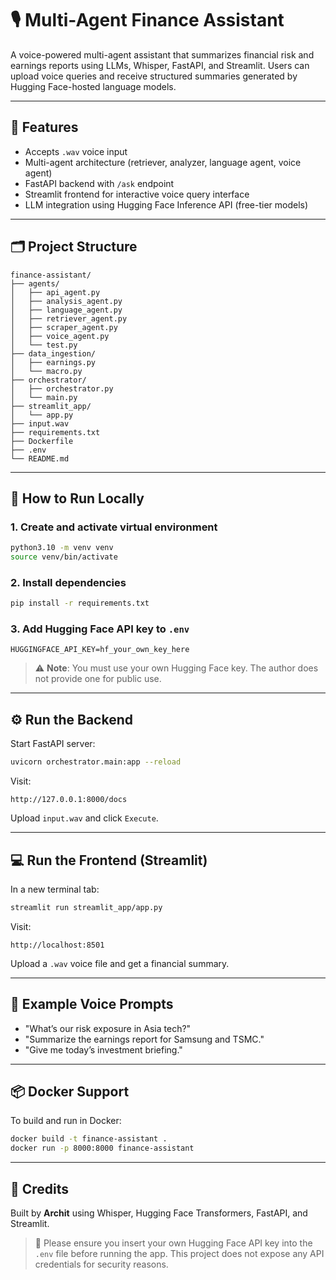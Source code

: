 # 🎙️ Multi-Agent Finance Assistant

A voice-powered multi-agent assistant that summarizes financial risk and earnings reports using LLMs, Whisper, FastAPI, and Streamlit. Users can upload voice queries and receive structured summaries generated by Hugging Face-hosted language models.

---

## 🔧 Features

- Accepts `.wav` voice input
- Multi-agent architecture (retriever, analyzer, language agent, voice agent)
- FastAPI backend with `/ask` endpoint
- Streamlit frontend for interactive voice query interface
- LLM integration using Hugging Face Inference API (free-tier models)

---

## 🗂️ Project Structure

```
finance-assistant/
├── agents/
│   ├── api_agent.py
│   ├── analysis_agent.py
│   ├── language_agent.py
│   ├── retriever_agent.py
│   ├── scraper_agent.py
│   ├── voice_agent.py
│   └── test.py
├── data_ingestion/
│   ├── earnings.py
│   └── macro.py
├── orchestrator/
│   ├── orchestrator.py
│   └── main.py
├── streamlit_app/
│   └── app.py
├── input.wav
├── requirements.txt
├── Dockerfile
├── .env
└── README.md
```

---

## 🚀 How to Run Locally

### 1. Create and activate virtual environment

```bash
python3.10 -m venv venv
source venv/bin/activate
```

### 2. Install dependencies

```bash
pip install -r requirements.txt
```

### 3. Add Hugging Face API key to `.env`

```
HUGGINGFACE_API_KEY=hf_your_own_key_here
```

> ⚠️ **Note**: You must use your own Hugging Face key. The author does not provide one for public use.

---

## ⚙️ Run the Backend

Start FastAPI server:

```bash
uvicorn orchestrator.main:app --reload
```

Visit:

```
http://127.0.0.1:8000/docs
```

Upload `input.wav` and click `Execute`.

---

## 💻 Run the Frontend (Streamlit)

In a new terminal tab:

```bash
streamlit run streamlit_app/app.py
```

Visit:

```
http://localhost:8501
```

Upload a `.wav` voice file and get a financial summary.

---

## 🎯 Example Voice Prompts

- "What’s our risk exposure in Asia tech?"
- "Summarize the earnings report for Samsung and TSMC."
- "Give me today’s investment briefing."

---

## 📦 Docker Support

To build and run in Docker:

```bash
docker build -t finance-assistant .
docker run -p 8000:8000 finance-assistant
```

---

## 🧠 Credits

Built by **Archit** using Whisper, Hugging Face Transformers, FastAPI, and Streamlit.

> 🔐 Please ensure you insert your own Hugging Face API key into the `.env` file before running the app. This project does not expose any API credentials for security reasons.
